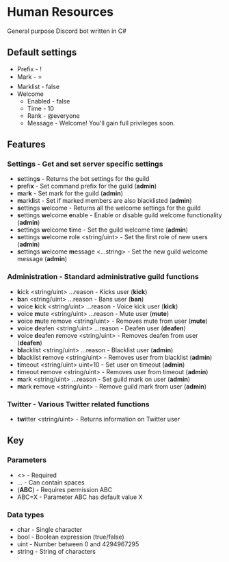 # Human Resources

General purpose Discord bot written in C#

## Default settings

* Prefix - !
* Mark - ⭐
* Marklist - false
* Welcome
  * Enabled - false
  * Time - 10
  * Rank - @everyone
  * Message - Welcome! You'll gain full privileges soon.

## Features

### Settings - Get and set server specific settings

* **s**etting**s** - Returns the bot settings for the guild
* **p**refi**x** <char> - Set command prefix for the guild (**admin**)
* **m**ar**k** <char> - Set mark for the guild (**admin**)
* **m**ark**l**ist <bool> - Set if marked members are also blacklisted (**admin**)
* **s**ettings **w**elcome - Returns all the welcome settings for the guild
* **s**ettings **w**elcome **e**nable <bool> - Enable or disable guild welcome functionality (**admin**)
* **s**ettings **w**elcome **t**ime <uint> - Set the guild welcome time (**admin**)
* **s**ettings **w**elcome **r**ole <string/uint> - Set the first role of new users (**admin**)
* **s**ettings **w**elcome **m**essage <...string> - Set the new guild welcome message (**admin**)

### Administration - Standard administrative guild functions

* **k**ick <string/uint> ...reason - Kicks user (**kick**)
* **b**an <string/uint> ...reason - Bans user (**ban**)
* **v**oice **k**ick <string/uint> ...reason - Voice kick user (**kick**)
* **v**oice **m**ute <string/uint> ...reason - Mute user (**mute**)
* **v**oice **m**ute remove <string/uint> - Removes mute from user (**mute**)
* **v**oice **d**eafen <string/uint> ...reason - Deafen user (**deafen**)
* **v**oice **d**eafen **r**emove <string/uint> - Removes deafen from user (**deafen**)
* **bl**acklist <string/uint> ...reason - Blacklist user (**admin**)
* **bl**acklist **r**emove <string/uint> - Removes user from blacklist (**admin**)
* **t**imeout <string/uint> uint=10 - Set user on timeout (**admin**)
* **t**imeout **r**emove <string/uint> - Removes user from timeout (**admin**)
* **m**ark <string/uint> ...reason - Set guild mark on user (**admin**)
* **m**ark **r**emove <string/uint> - Remove guild mark from user (**admin**)

### Twitter - Various Twitter related functions

* **tw**itter <string/uint> - Returns information on Twitter user

## Key

### Parameters

* <> - Required
* ... - Can contain spaces
* (**ABC**) - Requires permission ABC
* ABC=X - Parameter ABC has default value X

### Data types

* char - Single character
* bool - Boolean expression (true/false)
* uint - Number between 0 and 4294967295
* string - String of characters
